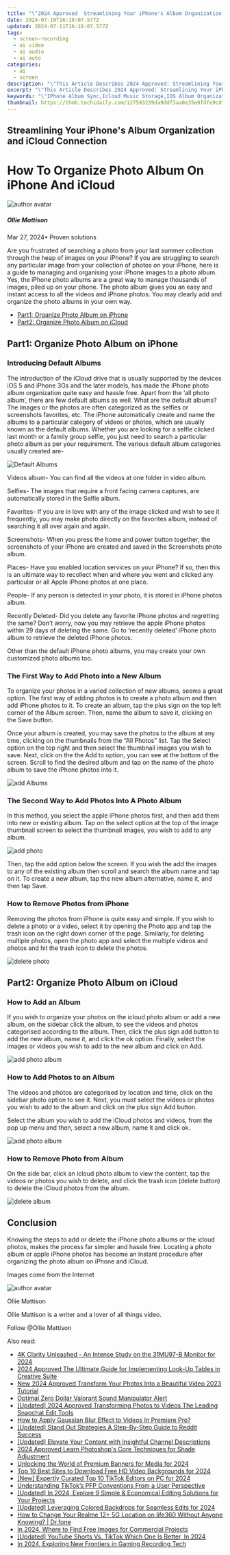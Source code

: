 ```yaml
---
title: "\"2024 Approved  Streamlining Your iPhone's Album Organization and iCloud Connection\""
date: 2024-07-10T16:19:07.577Z
updated: 2024-07-11T16:19:07.577Z
tags: 
  - screen-recording
  - ai video
  - ai audio
  - ai auto
categories: 
  - ai
  - screen
description: "\"This Article Describes 2024 Approved: Streamlining Your iPhone's Album Organization and iCloud Connection\""
excerpt: "\"This Article Describes 2024 Approved: Streamlining Your iPhone's Album Organization and iCloud Connection\""
keywords: "\"IPhone Album Sync,Icloud Music Storage,IOS Album Organization,Auto-Sync Albums,Unified iPhone Playlists,Streamline iCloud Library,IPhone Photo Cataloging\""
thumbnail: https://thmb.techidaily.com/127593239da9ddf3aa0e35e9fdfe9cdfb96622adf462fe90ad515f1ed2896ad3.jpg
---
```


## Streamlining Your iPhone's Album Organization and iCloud Connection

# How To Organize Photo Album On iPhone And iCloud

![author avatar](https://images.wondershare.com/filmora/article-images/ollie-mattison.jpg)

##### Ollie Mattison

 Mar 27, 2024• Proven solutions

Are you frustrated of searching a photo from your last summer collection through the heap of images on your iPhone? If you are struggling to search any particular image from your collection of photos on your iPhone, here is a guide to managing and organising your iPhone images to a photo album. Yes, the iPhone photo albums are a great way to manage thousands of images, piled up on your phone. The photo album gives you an easy and instant access to all the videos and iPhone photos. You may clearly add and organize the photo albums in your own way.

* [Part1: Organize Photo Album on iPhone](#part1)
* [Part2: Organize Photo Album on iCloud](#part2)

## Part1: Organize Photo Album on iPhone

### Introducing Default Albums

The introduction of the iCloud drive that is usually supported by the devices iOS 5 and iPhone 3Gs and the later models, has made the iPhone photo album organization quite easy and hassle free. Apart from the ‘all photo album’, there are few default albums as well. What are the default albums? The images or the photos are often categorized as the selfies or screenshots favorites, etc. The iPhone automatically create and name the albums to a particular category of videos or photos, which are usually known as the default albums. Whether you are looking for a selfie clicked last month or a family group selfie, you just need to search a particular photo album as per your requirement. The various default album categories usually created are-

![Default Albums](https://images.wondershare.com/filmora/iPhone-Photo-Albums.jpg)

Videos album- You can find all the videos at one folder in video album.

Selfies- The images that require a front facing camera captures, are automatically stored in the Selfie album.

Favorites- If you are in love with any of the image clicked and wish to see it frequently, you may make photo directly on the favorites album, instead of searching it all over again and again.

Screenshots- When you press the home and power button together, the screenshots of your iPhone are created and saved in the Screenshots photo album.

Places- Have you enabled location services on your iPhone? If so, then this is an ultimate way to recollect when and where you went and clicked any particular or all Apple iPhone photos at one place.

People- If any person is detected in your photo, it is stored in iPhone photos album.

Recently Deleted- Did you delete any favorite iPhone photos and regretting the same? Don’t worry, now you may retrieve the apple iPhone photos within 29 days of deleting the same. Go to ‘recently deleted’ iPhone photo album to retrieve the deleted iPhone photos.

Other than the default iPhone photo albums, you may create your own customized photo albums too.

### The First Way to Add Photo into a New Album

To organize your photos in a varied collection of new albums, seems a great option. The first way of adding photos is to create a photo album and then add iPhone photos to it. To create an album, tap the plus sign on the top left corner of the Album screen. Then, name the album to save it, clicking on the Save button.

Once your album is created, you may save the photos to the album at any time, clicking on the thumbnails from the “All Photos” list. Tap the Select option on the top right and then select the thumbnail images you wish to save. Next, click on the the Add to option, you can see at the bottom of the screen. Scroll to find the desired album and tap on the name of the photo album to save the iPhone photos into it.

![add Albums](https://images.wondershare.com/filmora/add-album.png)

### The Second Way to Add Photos Into A Photo Album

In this method, you select the apple iPhone photos first, and then add them into new or existing album. Tap on the select option at the top of the image thumbnail screen to select the thumbnail images, you wish to add to any album.

![add photo](https://images.wondershare.com/filmora/add-photo.jpg)

Then, tap the add option below the screen. If you wish the add the images to any of the existing album then scroll and search the album name and tap on it. To create a new album, tap the new album alternative, name it, and then tap Save.

### How to Remove Photos from iPhone

Removing the photos from iPhone is quite easy and simple. If you wish to delete a photo or a video, select it by opening the Photo app and tap the trash icon on the right down corner of the page. Similarly, for deleting multiple photos, open the photo app and select the multiple videos and photos and hit the trash icon to delete the photos.

![delete photo](https://images.wondershare.com/filmora/delete-photo.JPG)

## Part2: Organize Photo Album on iCloud

### How to Add an Album

If you wish to organize your photos on the icloud photo album or add a new album, on the sidebar click the album, to see the videos and photos categorised according to the album. Then, click the plus sign add button to add the new album, name it, and click the ok option. Finally, select the images or videos you wish to add to the new album and click on Add.

![add photo album](https://images.wondershare.com/filmora/add-photo-icloud.png)

### How to Add Photos to an Album

The videos and photos are categorised by location and time, click on the sidebar photo option to see it. Next, you must select the videos or photos you wish to add to the album and click on the plus sign Add button.

Select the album you wish to add the iCloud photos and videos, from the pop up menu and then, select a new album, name it and click ok.

![add photo album](https://images.wondershare.com/filmora/add-album-icloud.JPG)

### How to Remove Photo from Album

On the side bar, click an icloud photo album to view the content, tap the videos or photos you wish to delete, and click the trash icon (delete button) to delete the iCloud photos from the album.

![delete album](https://images.wondershare.com/filmora/Deleted.jpg)

## Conclusion

Knowing the steps to add or delete the iPhone photo albums or the icloud photos, makes the process far simpler and hassle free. Locating a photo album or apple iPhone photos has become an instant procedure after organizing the photo album on iPhone and iCloud.

Images come from the Internet

![author avatar](https://images.wondershare.com/filmora/article-images/ollie-mattison.jpg)

Ollie Mattison

Ollie Mattison is a writer and a lover of all things video.

Follow @Ollie Mattison


<ins class="adsbygoogle"
     style="display:block"
     data-ad-format="autorelaxed"
     data-ad-client="ca-pub-7571918770474297"
     data-ad-slot="1223367746"></ins>



<ins class="adsbygoogle"
     style="display:block"
     data-ad-client="ca-pub-7571918770474297"
     data-ad-slot="8358498916"
     data-ad-format="auto"
     data-full-width-responsive="true"></ins>


<span class="atpl-alsoreadstyle">Also read:</span>
<div><ul>
<li><a href="https://article-files.techidaily.com/4k-clarity-unleashed-an-intense-study-on-the-31mu97-b-monitor-for-2024/"><u>4K Clarity Unleashed - An Intense Study on the 31MU97-B Monitor for 2024</u></a></li>
<li><a href="https://article-files.techidaily.com/2024-approved-the-ultimate-guide-for-implementing-look-up-tables-in-creative-suite/"><u>2024 Approved  The Ultimate Guide for Implementing Look-Up Tables in Creative Suite</u></a></li>
<li><a href="https://ai-video-tools.techidaily.com/new-2024-approved-transform-your-photos-into-a-beautiful-video-2023-tutorial/"><u>New 2024 Approved Transform Your Photos Into a Beautiful Video 2023 Tutorial</u></a></li>
<li><a href="https://extra-resources.techidaily.com/optimal-zero-dollar-valorant-sound-manipulator-alert/"><u>Optimal Zero Dollar Valorant Sound Manipulator Alert</u></a></li>
<li><a href="https://snapchat-videos.techidaily.com/updated-2024-approved-transforming-photos-to-videos-the-leading-snapchat-edit-tools/"><u>[Updated] 2024 Approved  Transforming Photos to Videos  The Leading Snapchat Edit Tools</u></a></li>
<li><a href="https://ai-video-editing.techidaily.com/how-to-apply-gaussian-blur-effect-to-videos-in-premiere-pro/"><u>How to Apply Gaussian Blur Effect to Videos In Premiere Pro?</u></a></li>
<li><a href="https://extra-approaches.techidaily.com/updated-stand-out-strategies-a-step-by-step-guide-to-reddit-success/"><u>[Updated] Stand Out Strategies  A Step-By-Step Guide to Reddit Success</u></a></li>
<li><a href="https://youtube-video-recordings.techidaily.com/updated-elevate-your-content-with-insightful-channel-descriptions/"><u>[Updated] Elevate Your Content with Insightful Channel Descriptions</u></a></li>
<li><a href="https://extra-approaches.techidaily.com/2024-approved-learn-photoshops-core-techniques-for-shade-adjustment/"><u>2024 Approved  Learn Photoshop's Core Techniques for Shade Adjustment</u></a></li>
<li><a href="https://some-tips.techidaily.com/unlocking-the-world-of-premium-banners-for-media-for-2024/"><u>Unlocking the World of Premium Banners for Media for 2024</u></a></li>
<li><a href="https://audio-editing.techidaily.com/top-10-best-sites-to-download-free-hd-video-backgrounds-for-2024/"><u>Top 10 Best Sites to Download Free HD Video Backgrounds for 2024</u></a></li>
<li><a href="https://tiktok-clips.techidaily.com/new-expertly-curated-top-10-tiktok-editors-on-pc-for-2024/"><u>[New] Expertly Curated Top 10 TikTok Editors on PC for 2024</u></a></li>
<li><a href="https://tiktok-video-recordings.techidaily.com/understanding-tiktoks-pfp-conventions-from-a-user-perspective/"><u>Understanding TikTok’s PFP Conventions From a User Perspective</u></a></li>
<li><a href="https://facebook-record-videos.techidaily.com/updated-in-2024-explore-9-simple-and-economical-editing-solutions-for-your-projects/"><u>[Updated] In 2024, Explore 9 Simple & Economical Editing Solutions for Your Projects</u></a></li>
<li><a href="https://youtube-blog.techidaily.com/ed-leveraging-colored-backdrops-for-seamless-edits-for-2024/"><u>[Updated] Leveraging Colored Backdrops for Seamless Edits for 2024</u></a></li>
<li><a href="https://location-social.techidaily.com/how-to-change-your-realme-12plus-5g-location-on-life360-without-anyone-knowing-drfone-by-drfone-virtual-android/"><u>How to Change Your Realme 12+ 5G Location on life360 Without Anyone Knowing? | Dr.fone</u></a></li>
<li><a href="https://video-ai-editor.techidaily.com/in-2024-where-to-find-free-images-for-commercial-projects/"><u>In 2024, Where to Find Free Images for Commercial Projects</u></a></li>
<li><a href="https://youtube-blog.techidaily.com/ed-youtube-shorts-vs-tiktok-which-one-is-better-in-2024/"><u>[Updated] YouTube Shorts Vs. TikTok  Which One Is Better, In 2024</u></a></li>
<li><a href="https://screen-video-capture.techidaily.com/in-2024-exploring-new-frontiers-in-gaming-recording-tech/"><u>In 2024, Exploring New Frontiers in Gaming Recording Tech</u></a></li>
</ul></div>

